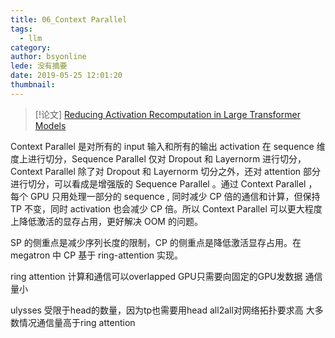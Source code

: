 ```yaml
---
title: 06_Context Parallel
tags:
  - llm
category: 
author: bsyonline
lede: 没有摘要
date: 2019-05-25 12:01:20
thumbnail:
---
```


> [!论文]
> [Reducing Activation Recomputation in Large Transformer Models](https://arxiv.org/pdf/2205.05198)




Context Parallel 是对所有的 input 输入和所有的输出 activation 在 sequence 维度上进行切分，Sequence Parallel 仅对 Dropout 和 Layernorm 进行切分，Context Parallel 除了对 Dropout 和 Layernorm 切分之外，还对 attention 部分进行切分，可以看成是增强版的 Sequence Parallel 。通过 Context Parallel ，每个 GPU 只用处理一部分的 sequence , 同时减少 CP 倍的通信和计算，但保持 TP 不变，同时 activation 也会减少 CP 倍。所以  Context Parallel 可以更大程度上降低激活的显存占用，更好解决 OOM 的问题。

SP 的侧重点是减少序列长度的限制，CP 的侧重点是降低激活显存占用。在 megatron 中 CP 基于 ring-attention 实现。

ring attention
计算和通信可以overlapped
GPU只需要向固定的GPU发数据
通信量小

ulysses
受限于head的数量，因为tp也需要用head
all2all对网络拓扑要求高
大多数情况通信量高于ring attention